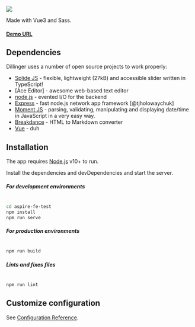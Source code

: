 
![](https://global-uploads.webflow.com/5ed5b60be1889f546024ada0/5ed8a32c8e1f40c8d24bc32b_Aspire%20Logo%402x.png)

Made with Vue3 and Sass.
#### [Demo URL](https://aspire-fe-05.herokuapp.com/cards)
## Dependencies

Dillinger uses a number of open source projects to work properly:

- [Splide JS](https://splidejs.com/) - flexible, lightweight (27kB) and accessible slider written in TypeScript!
- [Ace Editor] - awesome web-based text editor
- [node.js](https://nodejs.dev/) - evented I/O for the backend
- [Express](https://expressjs.com/) - fast node.js network app framework [@tjholowaychuk]
- [Moment JS](https://momentjs.com/) - parsing, validating, manipulating and displaying date/time in JavaScript in a very easy way.
- [Breakdance](https://breakdance.github.io/breakdance/) - HTML
to Markdown converter
- [Vue](https://vuejs.org/) - duh


## Installation

The app requires [Node.js](https://nodejs.org/) v10+ to run.

Install the dependencies and devDependencies and start the server.

##### For development environments
#
```sh
cd aspire-fe-test
npm install
npm run serve
```

##### For production environments
#

```sh
npm run build
```

##### Lints and fixes files
#

```sh
npm run lint
```

## Customize configuration
See [Configuration Reference](https://cli.vuejs.org/config/).
